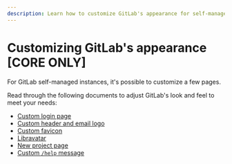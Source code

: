```yaml
---
description: Learn how to customize GitLab's appearance for self-managed installations.
---
```


# Customizing GitLab's appearance **[CORE ONLY]**

For GitLab self-managed instances, it's possible to customize
a few pages.

Read through the following documents to adjust GitLab's
look and feel to meet your needs:

- [Custom login page](branded_login_page.md)
- [Custom header and email logo](branded_page_and_email_header.md)
- [Custom favicon](favicon.md)
- [Libravatar](libravatar.md)
- [New project page](new_project_page.md)
- [Custom `/help` message](help_message.md)